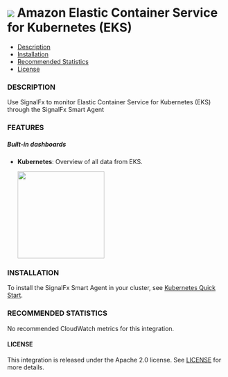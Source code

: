 # ![](./img/integration_amazoneks.png) Amazon Elastic Container Service for Kubernetes (EKS)

- [Description](#description)
- [Installation](#installation)
- [Recommended Statistics](#recommended-statistics)
- [License](#license)

### DESCRIPTION

Use SignalFx to monitor Elastic Container Service for Kubernetes (EKS) through the SignalFx Smart Agent

### FEATURES

##### Built-in dashboards

- **Kubernetes**: Overview of all data from EKS.

  [<img src='./img/kubernetes.png' width=200px>](./img/kubernetes.png)

### INSTALLATION

To install the SignalFx Smart Agent in your cluster, see [Kubernetes Quick Start](https://docs.signalfx.com/en/latest/integrations/kubernetes-quickstart.html).

<!--- METRICS --->
### RECOMMENDED STATISTICS

No recommended CloudWatch metrics for this integration.

#### LICENSE

This integration is released under the Apache 2.0 license. See [LICENSE](./LICENSE) for more details.
